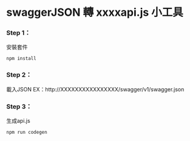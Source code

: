 # swaggerJSON 轉 xxxxapi.js 小工具

### Step 1：

安裝套件
```
npm install
```

### Step 2：

載入JSON
EX：http://XXXXXXXXXXXXXXXX/swagger/v1/swagger.json


### Step 3：

生成api.js
```
npm run codegen
```